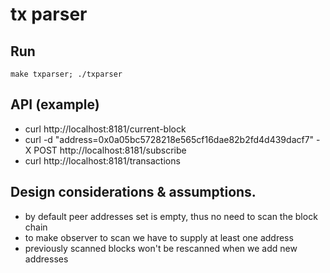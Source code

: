 # tx parser

## Run
```
make txparser; ./txparser
```

## API (example)
* curl http://localhost:8181/current-block
* curl -d "address=0x0a05bc5728218e565cf16dae82b2fd4d439dacf7" -X POST http://localhost:8181/subscribe
* curl http://localhost:8181/transactions

## Design considerations & assumptions.
* by default peer addresses set is empty, thus no need to scan the block chain
* to make observer to scan we have to supply at least one address
* previously scanned blocks won't be rescanned when we add new addresses